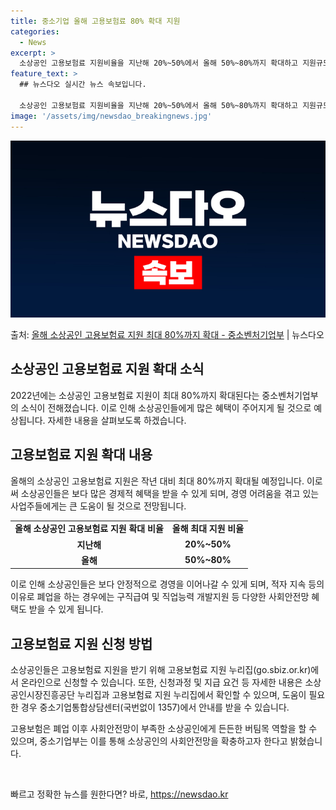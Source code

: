```yaml
---
title: 중소기업 올해 고용보험료 80% 확대 지원
categories:
  - News
excerpt: >
  소상공인 고용보험료 지원비율을 지난해 20%~50%에서 올해 50%~80%까지 확대하고 지원규모도 2만 50…
feature_text: >
  ## 뉴스다오 실시간 뉴스 속보입니다.

  소상공인 고용보험료 지원비율을 지난해 20%~50%에서 올해 50%~80%까지 확대하고 지원규모도 2만 50…
image: '/assets/img/newsdao_breakingnews.jpg'
---
```


![뉴스다오 속보](/assets/img/newsdao_breakingnews.jpg)

<p>출처: <a href="https://newsdao.kr/2965" rel="dofollow">올해 소상공인 고용보험료 지원 최대 80%까지 확대 - 중소벤처기업부</a> | 뉴스다오</p>

<h2 data-ke-size="size26">소상공인 고용보험료 지원 확대 소식</h2>
<p data-ke-size="size16">2022년에는 소상공인 고용보험료 지원이 최대 80%까지 확대된다는 중소벤처기업부의 소식이 전해졌습니다. 이로 인해 소상공인들에게 많은 혜택이 주어지게 될 것으로 예상됩니다. 자세한 내용을 살펴보도록 하겠습니다.</p>

<h2 data-ke-size="size24">고용보험료 지원 확대 내용</h2>
<p data-ke-size="size16">올해의 소상공인 고용보험료 지원은 작년 대비 최대 80%까지 확대될 예정입니다. 이로써 소상공인들은 보다 많은 경제적 혜택을 받을 수 있게 되며, 경영 어려움을 겪고 있는 사업주들에게는 큰 도움이 될 것으로 전망됩니다.</p>

<table>
  <tr>
    <td style="text-align: center; height: 17px;"><b>올해 소상공인 고용보험료 지원 확대 비율</b></td>
    <td style="text-align: center; height: 17px;"><b>올해 최대 지원 비율</b></td>
  </tr>
  <tr>
    <td style="text-align: center; height: 17px;"><b>지난해</b></td>
    <td style="text-align: center; height: 17px;"><b>20%~50%</b></td>
  </tr>
  <tr>
    <td style="text-align: center; height: 17px;"><b>올해</b></td>
    <td style="text-align: center; height: 17px;"><b>50%~80%</b></td>
  </tr>
</table>

<p data-ke-size="size16">이로 인해 소상공인들은 보다 안정적으로 경영을 이어나갈 수 있게 되며, 적자 지속 등의 이유로 폐업을 하는 경우에는 구직급여 및 직업능력 개발지원 등 다양한 사회안전망 혜택도 받을 수 있게 됩니다.</p>

<h2 data-ke-size="size24">고용보험료 지원 신청 방법</h2>
<p data-ke-size="size16">소상공인들은 고용보험료 지원을 받기 위해 고용보험료 지원 누리집(go.sbiz.or.kr)에서 온라인으로 신청할 수 있습니다. 또한, 신청과정 및 지급 요건 등 자세한 내용은 소상공인시장진흥공단 누리집과 고용보험료 지원 누리집에서 확인할 수 있으며, 도움이 필요한 경우 중소기업통합상담센터(국번없이 1357)에서 안내를 받을 수 있습니다.</p>

<p data-ke-size="size16">고용보험은 폐업 이후 사회안전망이 부족한 소상공인에게 든든한 버팀목 역할을 할 수 있으며, 중소기업부는 이를 통해 소상공인의 사회안전망을 확충하고자 한다고 밝혔습니다.</p>

<p data-ke-size="size16">&nbsp;</p> 

빠르고 정확한 뉴스를 원한다면? 바로, <a href="https://newsdao.kr" rel="dofollow">https://newsdao.kr</a>


    
